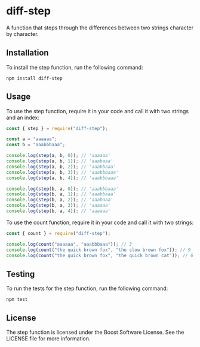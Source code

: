 # diff-step

A function that steps through the differences between two strings character by character.

## Installation

To install the step function, run the following command:

`npm install diff-step`

## Usage

To use the step function, require it in your code and call it with two strings and an index:

```js
const { step } = require("diff-step");

const a = "aaaaaa";
const b = "aaabbbaaa";

console.log(step(a, b, 0)); // 'aaaaaa'
console.log(step(a, b, 1)); // 'aaabaaa'
console.log(step(a, b, 2)); // 'aaabbaaa'
console.log(step(a, b, 3)); // 'aaabbbaaa'
console.log(step(a, b, 4)); // 'aaabbbaaa'

console.log(step(b, a, 0)); // 'aaabbbaaa'
console.log(step(b, a, 1)); // 'aaabbaaa'
console.log(step(b, a, 2)); // 'aaabaaa'
console.log(step(b, a, 3)); // 'aaaaaa'
console.log(step(b, a, 4)); // 'aaaaaa'
```

To use the count function, require it in your code and call it with two strings:

```js
const { count } = require("diff-step");

console.log(count("aaaaaa", "aaabbbaaa")); // 3
console.log(count("the quick brown fox", "the slow brown fox")); // 9
console.log(count("the quick brown fox", "the quick brown cat")); // 6
```

## Testing

To run the tests for the step function, run the following command:

`npm test`

## License

The step function is licensed under the Boost Software License. See the LICENSE file for more information.
